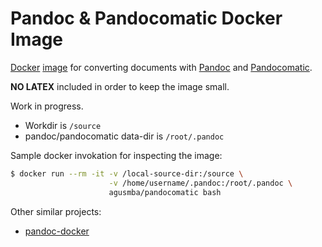 # Pandoc & Pandocomatic Docker Image

[Docker](https://www.docker.io/) [image](https://hub.docker.com/r/agusmba/pandocomatic/) for converting documents
with [Pandoc](http://pandoc.org/) and [Pandocomatic](https://heerdebeer.org/Software/markdown/pandocomatic/).

**NO LATEX** included in order to keep the image small.

Work in progress.

* Workdir is `/source`
* pandoc/pandocomatic data-dir is `/root/.pandoc`

Sample docker invokation for inspecting the image:

```sh
$ docker run --rm -it -v /local-source-dir:/source \
                      -v /home/username/.pandoc:/root/.pandoc \
                      agusmba/pandocomatic bash
```

Other similar projects:

* [pandoc-docker](https://github.com/jagregory/pandoc-docker)
